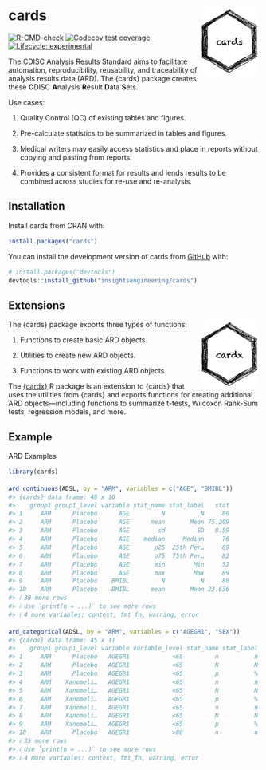 
<!-- README.md is generated from README.Rmd. Please edit that file -->

# cards <a href="https://insightsengineering.github.io/cards/"><img src="man/figures/logo.png" align="right" height="138" alt="cards website" /></a>

<!-- badges: start -->

[![R-CMD-check](https://github.com/insightsengineering/cards/actions/workflows/R-CMD-check.yaml/badge.svg)](https://github.com/insightsengineering/cards/actions/workflows/R-CMD-check.yaml)
[![Codecov test
coverage](https://codecov.io/gh/insightsengineering/cards/branch/main/graph/badge.svg)](https://app.codecov.io/gh/insightsengineering/cards?branch=main)
[![Lifecycle:
experimental](https://img.shields.io/badge/lifecycle-experimental-orange.svg)](https://lifecycle.r-lib.org/articles/stages.html#experimental)
<!-- badges: end -->

The [CDISC Analysis Results
Standard](https://www.cdisc.org/standards/foundational/analysis-results-standards)
aims to facilitate automation, reproducibility, reusability, and
traceability of analysis results data (ARD). The {cards} package creates
these **C**DISC **A**nalysis **R**esult **D**ata **S**ets.

Use cases:

1.  Quality Control (QC) of existing tables and figures.

2.  Pre-calculate statistics to be summarized in tables and figures.

3.  Medical writers may easily access statistics and place in reports
    without copying and pasting from reports.

4.  Provides a consistent format for results and lends results to be
    combined across studies for re-use and re-analysis.

## Installation

Install cards from CRAN with:

``` r
install.packages("cards")
```

You can install the development version of cards from
[GitHub](https://github.com/) with:

``` r
# install.packages("devtools")
devtools::install_github("insightsengineering/cards")
```

## Extensions

[<img
src="https://raw.githubusercontent.com/insightsengineering/cardx/main/man/figures/logo.png"
style="float: right" width="120" alt="cardx website" />](https://insightsengineering.github.io/cardx/)

The {cards} package exports three types of functions:

1.  Functions to create basic ARD objects.

2.  Utilities to create new ARD objects.

3.  Functions to work with existing ARD objects.

The [{cardx}](https://github.com/insightsengineering/cardx/) R package
is an extension to {cards} that uses the utilities from {cards} and
exports functions for creating additional ARD objects––including
functions to summarize t-tests, Wilcoxon Rank-Sum tests, regression
models, and more.

## Example

ARD Examples

``` r
library(cards)

ard_continuous(ADSL, by = "ARM", variables = c("AGE", "BMIBL"))
#> {cards} data frame: 48 x 10
#>    group1 group1_level variable stat_name stat_label   stat
#> 1     ARM      Placebo      AGE         N          N     86
#> 2     ARM      Placebo      AGE      mean       Mean 75.209
#> 3     ARM      Placebo      AGE        sd         SD   8.59
#> 4     ARM      Placebo      AGE    median     Median     76
#> 5     ARM      Placebo      AGE       p25  25th Per…     69
#> 6     ARM      Placebo      AGE       p75  75th Per…     82
#> 7     ARM      Placebo      AGE       min        Min     52
#> 8     ARM      Placebo      AGE       max        Max     89
#> 9     ARM      Placebo    BMIBL         N          N     86
#> 10    ARM      Placebo    BMIBL      mean       Mean 23.636
#> ℹ 38 more rows
#> ℹ Use `print(n = ...)` to see more rows
#> ℹ 4 more variables: context, fmt_fn, warning, error

ard_categorical(ADSL, by = "ARM", variables = c("AGEGR1", "SEX"))
#> {cards} data frame: 45 x 11
#>    group1 group1_level variable variable_level stat_name stat_label  stat
#> 1     ARM      Placebo   AGEGR1            <65         n          n    14
#> 2     ARM      Placebo   AGEGR1            <65         N          N    86
#> 3     ARM      Placebo   AGEGR1            <65         p          % 0.163
#> 4     ARM    Xanomeli…   AGEGR1            <65         n          n    11
#> 5     ARM    Xanomeli…   AGEGR1            <65         N          N    84
#> 6     ARM    Xanomeli…   AGEGR1            <65         p          % 0.131
#> 7     ARM    Xanomeli…   AGEGR1            <65         n          n     8
#> 8     ARM    Xanomeli…   AGEGR1            <65         N          N    84
#> 9     ARM    Xanomeli…   AGEGR1            <65         p          % 0.095
#> 10    ARM      Placebo   AGEGR1            >80         n          n    30
#> ℹ 35 more rows
#> ℹ Use `print(n = ...)` to see more rows
#> ℹ 4 more variables: context, fmt_fn, warning, error
```

